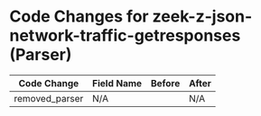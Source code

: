 # Code Changes for zeek-z-json-network-traffic-getresponses (Parser)

| Code Change | Field Name | Before | After |
|-------------|------------|--------|-------|
| removed_parser | N/A |  | N/A |